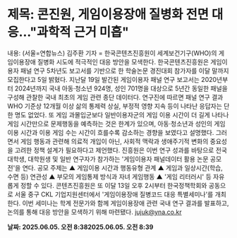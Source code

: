 # **제목: 콘진원, 게임이용장애 질병화 전면 대응…"과학적 근거 미흡"**

  내용: (서울=연합뉴스) 김주환 기자 = 한국콘텐츠진흥원이 세계보건기구(WHO)의 게임이용장애 질병화 시도에 적극적인 대응 방안을 모색한다.    한국콘텐츠진흥원은 게임이용자 패널 연구 5차년도 보고서를 기반으로 한 학술논문 경진대회 참가자를 이달 말까지 모집한다고 5일 밝혔다.    지난달 19일 발간된 게임이용자 패널 연구 보고서는 2020년부터 2024년까지 국내 아동·청소년 924명, 성인 701명을 대상으로 5년간 동일한 패널을 구성해 관찰한 국내 최초의 게임 관련 종단 데이터다.    연구진에 따르면 패널 연구 결과 WHO 기준상 12개월 이상 삶의 통제력 상실, 부정적 영향 지속 등이 나타난 응답자는 단 한 명도 없었다.    또 게임 과몰입군보다 일반이용자군의 게임 이용 시간이 더 길게 나타나 게임 시간만으로 문제행동을 예측하는 것은 한계가 있으며, 아동·청소년과 성인의 게임 이용 시간과 이용 게임 수는 시간이 흐를수록 감소하는 경향을 보였다고 설명했다.    그러면서 게임 행동과 관련해 의료적 개입이 아닌, 사회적 맥락과 생애주기적 변화의 중요성을 고려한 정책 설계가 필요하다고 제언했다.    진흥원은 이번 연구 성과를 바탕으로 전국 대학생, 대학원생 및 일반 연구자가 참가하는 '게임이용자 패널데이터 활용 논문 공모전'을 연다.    공모 주제는 ▲ 게임이용 시간과 행동유형 관계 ▲ 게임과 일상시간(학습, 수면 등) 연관성 ▲ 부모의 게임통제 방식과 자녀 게임행동 ▲ '게임 리터러시' 등 자유롭게 정할 수 있다.    콘텐츠진흥원은 또 이달 13일 오후 2시부터 한국정책학회와 공동으로 서울 중구 CKL 기업지원센터에서 '게임이용장애 질병코드 대응 특별세미나'를 개최한다.    이번 세미나는 학계 전문가와 함께 게임이용장애 관련 국내 연구 결과를 발표하고, 논의를 통해 대응 방안을 모색하기 위해 마련됐다.    jujuk@yna.co.kr

  **날짜: 2025.06.05. 오전 8:382025.06.05. 오전 8:39**